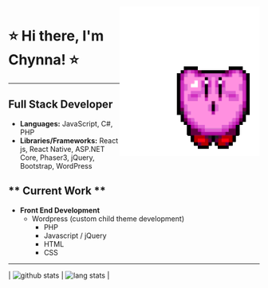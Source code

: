 <img align="right" style="height:300px" style="width:300px" style="margin-right:100px" alt="gif kirby" src="img/kirbyGif.gif"/>

# ⭐️ Hi there, I'm Chynna! ⭐️
------------------------------       

## **Full Stack Developer**
- **Languages:** JavaScript, C#, PHP
- **Libraries/Frameworks:** React js, React Native, ASP.NET Core, Phaser3, jQuery, Bootstrap, WordPress

## ** Current Work **
- **Front End Development**
  - Wordpress (custom child theme development)
    - PHP
    - Javascript / jQuery
    - HTML
    - CSS
---------------------------------  

| ![github stats](https://github-readme-stats.vercel.app/api?username=chynnalew&theme=radical&show_icons=true) | <img style="height:195px" alt="lang stats" src="https://github-readme-stats.vercel.app/api/top-langs/?username=chynnalew&layout=compact&theme=radical"/> |
